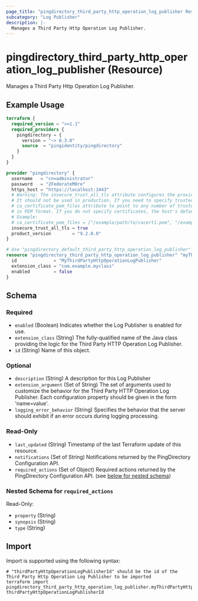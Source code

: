 ```yaml
---
page_title: "pingdirectory_third_party_http_operation_log_publisher Resource - terraform-provider-pingdirectory"
subcategory: "Log Publisher"
description: |-
  Manages a Third Party Http Operation Log Publisher.
---
```


# pingdirectory_third_party_http_operation_log_publisher (Resource)

Manages a Third Party Http Operation Log Publisher.

## Example Usage

```terraform
terraform {
  required_version = ">=1.1"
  required_providers {
    pingdirectory = {
      version = "~> 0.3.0"
      source  = "pingidentity/pingdirectory"
    }
  }
}

provider "pingdirectory" {
  username   = "cn=administrator"
  password   = "2FederateM0re"
  https_host = "https://localhost:1443"
  # Warning: The insecure_trust_all_tls attribute configures the provider to trust any certificate presented by the PingDirectory server.
  # It should not be used in production. If you need to specify trusted CA certificates, use the
  # ca_certificate_pem_files attribute to point to any number of trusted CA certificate files
  # in PEM format. If you do not specify certificates, the host's default root CA set will be used.
  # Example:
  # ca_certificate_pem_files = ["/example/path/to/cacert1.pem", "/example/path/to/cacert2.pem"]
  insecure_trust_all_tls = true
  product_version        = "9.2.0.0"
}

# Use "pingdirectory_default_third_party_http_operation_log_publisher" if you are adopting existing configuration from the PingDirectory server into Terraform
resource "pingdirectory_third_party_http_operation_log_publisher" "myThirdPartyHttpOperationLogPublisher" {
  id              = "MyThirdPartyHttpOperationLogPublisher"
  extension_class = "com.example.myclass"
  enabled         = false
}
```

<!-- schema generated by tfplugindocs -->
## Schema

### Required

- `enabled` (Boolean) Indicates whether the Log Publisher is enabled for use.
- `extension_class` (String) The fully-qualified name of the Java class providing the logic for the Third Party HTTP Operation Log Publisher.
- `id` (String) Name of this object.

### Optional

- `description` (String) A description for this Log Publisher
- `extension_argument` (Set of String) The set of arguments used to customize the behavior for the Third Party HTTP Operation Log Publisher. Each configuration property should be given in the form 'name=value'.
- `logging_error_behavior` (String) Specifies the behavior that the server should exhibit if an error occurs during logging processing.

### Read-Only

- `last_updated` (String) Timestamp of the last Terraform update of this resource.
- `notifications` (Set of String) Notifications returned by the PingDirectory Configuration API.
- `required_actions` (Set of Object) Required actions returned by the PingDirectory Configuration API. (see [below for nested schema](#nestedatt--required_actions))

<a id="nestedatt--required_actions"></a>
### Nested Schema for `required_actions`

Read-Only:

- `property` (String)
- `synopsis` (String)
- `type` (String)

## Import

Import is supported using the following syntax:

```shell
# "thirdPartyHttpOperationLogPublisherId" should be the id of the Third Party Http Operation Log Publisher to be imported
terraform import pingdirectory_third_party_http_operation_log_publisher.myThirdPartyHttpOperationLogPublisher thirdPartyHttpOperationLogPublisherId
```

